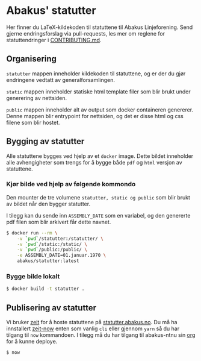 # Abakus' statutter

Her finner du LaTeX-kildekoden til statuttene til Abakus Linjeforening.
Send gjerne endringsforslag via pull-requests, les mer om reglene for
statuttendringer i [CONTRIBUTING.md](CONTRIBUTING.md).

## Organisering

`statutter` mappen inneholder kildekoden til statuttene, og er der du gjør endringene vedtatt av generalforsamlingen.

`static` mappen inneholder statiske html template filer som blir brukt under generering av nettsiden.

`public` mappen inneholder alt av output som docker containeren genererer. Denne mappen blir entrypoint for nettsiden, og det er disse html og css filene som blir hostet.

## Bygging av statutter

Alle statuttene bygges ved hjelp av et `docker` image. Dette bildet inneholder
alle avhengigheter som trengs for å bygge både `pdf` og `html` versjon av statuttene.

### Kjør bilde ved hjelp av følgende kommondo

Den mounter de tre volumene `statutter, static og public` som blir brukt av bildet når den bygger statutter.

I tilegg kan du sende inn `ASSEMBLY_DATE` som en variabel, og den genererte pdf filen som blir arkivert får dette navnet.

```sh
$ docker run --rm \
    -v `pwd`/statutter:/statutter/ \
    -v `pwd`/static:/static/ \
    -v `pwd`/public:/public/ \
    -e ASSEMBLY_DATE=01.januar.1970 \
    abakus/statutter:latest
```

### Bygge bilde lokalt

```sh
$ docker build -t statutter .
```

## Publisering av statutter

Vi bruker [zeit](https://zeit.co/abakus-ntnu/statutter/) for å hoste statuttene på
[statutter.abakus.no](https://statutter.abakus.no/). Du må ha innstallert
[zeit-now](https://github.com/zeit/now) enten som vanlig `cli` eller gjennom `yarn` så du har
tilgang til `now` kommandoen. I tilegg må du har tilgang til abakus-ntnu sin
[org](https://zeit.co/abakus-ntnu) for å kunne deploye.

```sh
$ now
```
